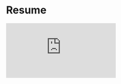 # Resume
![Eduardo Pinhata's Resume](https://github.com/edupinhata/Resume/blob/main/Eduardo_Resume_Fancy_En.pdf)
